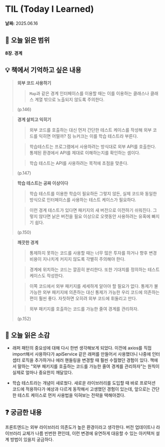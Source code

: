 # TIL (Today I Learned)

**날짜:** 2025.06.16

## 📖 오늘 읽은 범위

**8장. 경계**

## 💡 책에서 기억하고 싶은 내용

> **외부 코드 사용하기**
>
> > `Map`과 같은 경계 인터페이스를 이용할 때는 이를 이용하는 클래스나 클래스 계열 밖으로 노출되지 않도록 주의한다.
>
> (p.146)

> **경계 살피고 익히기**
>
> > 외부 코드를 호출하는 대신 먼저 간단한 테스트 케이스를 작성해 외부 코드를 익히면 어떨까? 짐 뉴커크는 이를 학습 테스트라 부른다.
>
> > 학습테스트는 프로그램에서 사용하려는 방식대로 외부 API를 호출한다. 통제된 환경에서 API를 제대로 이해하는지를 확인하는 셈이다.
>
> > 학습 테스트는 API를 사용하려는 목적에 초점을 맞춘다.
>
> (p.147)

> **학습 테스트는 공짜 이상이다**
>
> > 학습 테스트를 이용한 학습이 필요하든 그렇지 않든, 실제 코드와 동일한 방식으로 인터페이스를 사용하는 테스트 케이스가 필요하다.
>
> > 이런 경계 테스트가 있다면 패키지의 새 버전으로 이전하기 쉬워진다. 그렇지 않다면 낡은 버전을 필요 이상으로 오랫동안 사용하려는 유혹에 빠지기 쉽다.
>
> (p.150)

> **깨끗한 경계**
>
> > 통제하지 못하는 코드를 사용할 때는 너무 많은 투자를 하거나 향후 변경 비용이 지나치게 커지지 않도록 각별히 주의해야 한다.
>
> > 경계에 위치하는 코드는 깔끔히 분리한다. 또한 기대치를 정의하는 테스트 케이스도 작성한다.
>
> > 이쪽 코드에서 외부 패키지를 세세하게 알아야 할 필요가 없다. 통제가 불가능한 외부 패키지에 의존하는 대신 통제가 가능한 우리 코드에 의존하는 편이 훨씬 좋다. 자칫하면 오히려 외부 코드에 휘둘리고 만다.
>
> > 외부 패키지를 호출하는 코드를 가능한 줄여 경계를 관리하자.
>
> (p.152)

## 🤔 오늘 읽은 소감

- 래퍼 패턴의 중요성에 대해 다시 한번 생각해보게 되었다. 이전에 axios를 직접 import해서 사용하다가 apiService 같은 래퍼를 만들어서 사용했더니 나중에 인터셉터 로직을 추가하거나 에러 핸들링을 변경할 때 훨씬 수월했던 경험이 있다. 책에서 말하는 "외부 패키지를 호출하는 코드를 가능한 줄여 경계를 관리하자"는 원칙이 실제로 얼마나 중요한지 깨달았다.

- 학습 테스트라는 개념이 새로웠다. 새로운 라이브러리를 도입할 때 바로 프로덕션 코드에 적용하다가 예상과 다르게 동작해서 고생했던 경험이 있는데, 앞으로는 간단한 테스트 케이스로 먼저 사용법을 익혀보는 전략을 택해야겠다.

## ❓ 궁금한 내용

프론트엔드는 외부 라이브러리 의존도가 높은 환경이라고 생각한다. 버전 업데이트나 라이브러리 교체가 나름 빈번한 편인데, 이런 변경에 유연하게 대응할 수 있는 아키텍처 설계 방법이 있을지 궁금하다.
